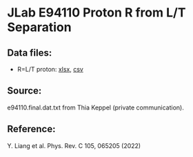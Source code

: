 # JLab E94110 Proton R from L/T Separation

## Data files: 
  * R=L/T   proton: [xlsx](../data/JAM/10074.xlsx), [csv](../data/JAM/csv/10074.csv)   
 
## Source: 
e94110.final.dat.txt from Thia Keppel (private communication).

## Reference: 
Y. Liang et al. Phys. Rev. C 105, 065205 (2022)
